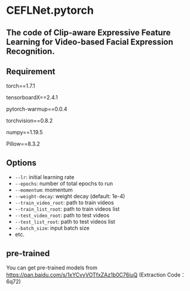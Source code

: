 # CEFLNet.pytorch

## The code of Clip-aware Expressive Feature Learning for Video-based Facial Expression Recognition.

## Requirement
torch==1.7.1

tensorboardX==2.4.1

pytorch-warmup==0.0.4

torchvision==0.8.2

numpy==1.19.5

Pillow==8.3.2


## Options
* ``` --lr ```: initial learning rate
* ``` --epochs ```: number of total epochs to run
* ``` --momentum ```: momentum
* ``` --weight-decay ```: weight decay (default: 1e-4)
* ``` --train_video_root ```: path to train videos
* ``` --train_list_root ```: path to train videos list
* ``` --test_video_root ```: path to test videos
* ``` --test_list_root ```: path to test videos list
* ``` --batch_size ```: input batch size
* etc.

## pre-trained
You can get pre-trained models from https://pan.baidu.com/s/1xYCvyVOTfxZAz1b0C76iuQ (Extraction Code：6q72) 

